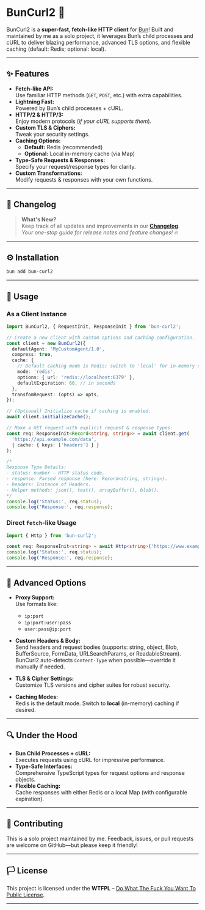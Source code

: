 # BunCurl2 🚀

BunCurl2 is a **super-fast, fetch-like HTTP client** for [Bun](https://bun.sh)! Built and maintained by me as a solo project, it leverages Bun’s child processes and cURL to deliver blazing performance, advanced TLS options, and flexible caching (default: Redis; optional: local).

---

## ✨ Features

- **Fetch-like API:**  
  Use familiar HTTP methods (`GET`, `POST`, etc.) with extra capabilities.
- **Lightning Fast:**  
  Powered by Bun’s child processes + cURL.
- **HTTP/2 & HTTP/3:**  
  Enjoy modern protocols (*if your cURL supports them*).
- **Custom TLS & Ciphers:**  
  Tweak your security settings.
- **Caching Options:**  
  - **Default:** Redis (recommended)  
  - **Optional:** Local in-memory cache (via Map)
- **Type-Safe Requests & Responses:**  
  Specify your request/response types for clarity.
- **Custom Transformations:**  
  Modify requests & responses with your own functions.

---

## 📜 Changelog

> **What's New?**  
> Keep track of all updates and improvements in our **[Changelog](./CHANGELOG.md)**.  
> _Your one-stop guide for release notes and feature changes!_ 🔥

---

## ⚙️ Installation

```bash
bun add bun-curl2
```

---

## 📡 Usage

### As a Client Instance

```ts
import BunCurl2, { RequestInit, ResponseInit } from 'bun-curl2';

// Create a new client with custom options and caching configuration.
const client = new BunCurl2({
  defaultAgent: 'MyCustomAgent/1.0',
  compress: true,
  cache: {
    // Default caching mode is Redis; switch to 'local' for in-memory caching.
    mode: 'redis',
    options: { url: 'redis://localhost:6379' },
    defaultExpiration: 60, // in seconds
  },
  transfomRequest: (opts) => opts,
});

// (Optional) Initialize cache if caching is enabled.
await client.initializeCache();

// Make a GET request with explicit request & response types:
const req: ResponseInit<Record<string, string>> = await client.get(
  'https://api.example.com/data',
  { cache: { keys: ['headers'] } }
);

/*
Response Type Details:
- status: number – HTTP status code.
- response: Parsed response (here: Record<string, string>).
- headers: Instance of Headers.
- Helper methods: json(), text(), arrayBuffer(), blob().
*/
console.log('Status:', req.status);
console.log('Response:', req.response);
```

### Direct `fetch`-like Usage

```ts
import { Http } from 'bun-curl2';

const req: ResponseInit<string> = await Http<string>('https://www.example.com');
console.log('Status:', req.status);
console.log('Response:', req.response);
```

---

## 🔧 Advanced Options

- **Proxy Support:**  
  Use formats like:
  - `ip:port`
  - `ip:port:user:pass`
  - `user:pass@ip:port`
  
- **Custom Headers & Body:**  
  Send headers and request bodies (supports: string, object, Blob, BufferSource, FormData, URLSearchParams, or ReadableStream).  
  BunCurl2 auto-detects `Content-Type` when possible—override it manually if needed.

- **TLS & Cipher Settings:**  
  Customize TLS versions and cipher suites for robust security.

- **Caching Modes:**  
  Redis is the default mode. Switch to **local** (in-memory) caching if desired.

---

## 🔍 Under the Hood

- **Bun Child Processes + cURL:**  
  Executes requests using cURL for impressive performance.
- **Type-Safe Interfaces:**  
  Comprehensive TypeScript types for request options and response objects.
- **Flexible Caching:**  
  Cache responses with either Redis or a local Map (with configurable expiration).

---

## 🤝 Contributing

This is a solo project maintained by me. Feedback, issues, or pull requests are welcome on GitHub—but please keep it friendly!

---

## 🏳️ License

This project is licensed under the **WTFPL** – [Do What The Fuck You Want To Public License](https://en.wikipedia.org/wiki/WTFPL).

---